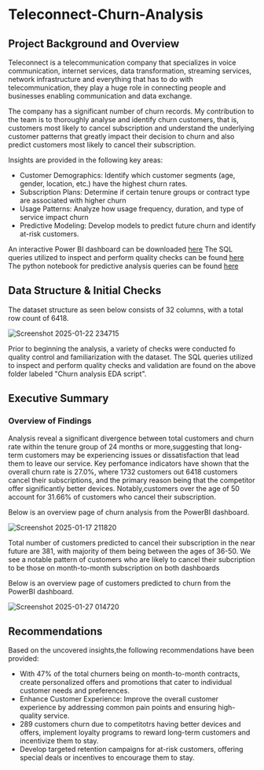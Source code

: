 # Teleconnect-Churn-Analysis

## Project Background and Overview

Teleconnect is a telecommunication company that specializes in voice communication, internet services, data transformation, streaming services, network infrastructure and everything that has to do with telecommunication, they play a huge role in connecting people and businesses enabling communication and data exchange.

The company has a significant number of churn records. My contribution to the team is to thoroughly analyse and identify churn customers, that is, customers most likely to cancel subscription and understand the underlying customer patterns that greatly impact their decision to churn and also predict customers most likely to cancel their subscription.

Insights are provided in the following key areas:
- Customer Demographics: Identify which customer segments (age, gender, location, etc.) have the highest churn rates.
- Subscription Plans: Determine if certain tenure groups or contract type are associated with higher churn
- Usage Patterns: Analyze how usage frequency, duration, and type of service impact churn
- Predictive Modeling: Develop models to predict future churn and identify at-risk customers.

An interactive Power BI dashboard can be downloaded [here](https://github.com/KamogeloMosiapoa/Teleconnect-Churn-Analysis/blob/main/Churn%20Analysis.pbix)
The SQL queries utilized to inspect and perform quality checks can be found [here](https://github.com/KamogeloMosiapoa/Teleconnect-Churn-Analysis/blob/main/Churn%20analysis%20%20EDA%20script..sql) 
The python notebook for predictive analysis queries can be found [here](https://github.com/KamogeloMosiapoa/Teleconnect-Churn-Analysis/blob/main/Churn%20prediction.ipynb)

## Data Structure & Initial Checks

The dataset structure as seen below consists of 32 columns, with a total row count of 6418.

![Screenshot 2025-01-22 234715](https://github.com/user-attachments/assets/af33b0c9-a3c5-4ffe-99d4-ec6cdd3f64d1)

Prior to beginning the analysis, a variety of checks were conducted fo quality control and familiarization with the dataset. The SQL queries utilized to inspect and perform quality checks and validation are found on the above folder labeled "Churn analysis EDA script".

## Executive Summary
### Overview of Findings

Analysis reveal a significant divergence between total customers and churn rate within the tenure group of 24 months or more,suggesting that long-term customers may be experiencing issues or dissatisfaction that lead them to leave our service. Key perfomance indicators have shown that the overall churn rate is 27.0%, where 1732 customers out 6418 customers cancel their subscriptions, and the primary reason being that the competitor offer significantly better devices.  Notably,customers over the age of 50 account for 31.66% of customers who cancel their subscription. 

Below is an overview page of churn analysis from the PowerBI dashboard. 

![Screenshot 2025-01-17 211820](https://github.com/user-attachments/assets/9442d73d-0890-4ee8-ab4a-5243c485567d)

Total number of customers predicted to cancel their subscription in the near future are 381, with majority of them being between the ages of 36-50. We see a notable pattern of customers who are likely to cancel their subcription to be those on month-to-month subscription on both dashboards 

Below is an overview page of customers predicted to churn from the PowerBI dashboard.

![Screenshot 2025-01-27 014720](https://github.com/user-attachments/assets/c4b82da7-774d-4f0f-8328-93ac8a92b9bf)

## Recommendations

Based on the uncovered insights,the following recommendations have been provided:
- With 47% of the total churners being on month-to-month contracts, create personalized offers and promotions that cater to individual customer needs and preferences.
- Enhance Customer Experience: Improve the overall customer experience by addressing common pain points and ensuring high-quality service.
- 289 customers churn due to competitotrs having better devices and offers, implement loyalty programs to reward long-term customers and incentivize them to stay.
- Develop targeted retention campaigns for at-risk customers, offering special deals or incentives to encourage them to stay.



